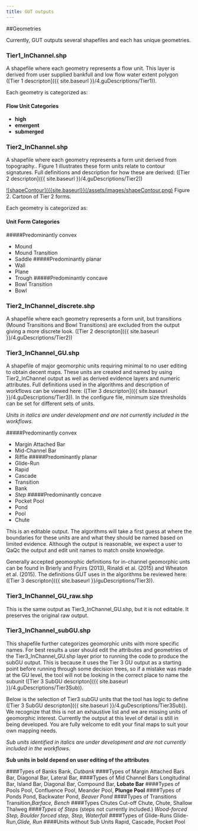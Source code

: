 ```yaml
---
title: GUT outputs
---
```



##Geometries

Currently, GUT outputs several shapefiles and each has unique geometries.

### Tier1_InChannel.shp

A shapefile where each geometry represents a flow unit.  This layer is derived from user supplied bankfull and low flow water extent polygon ([Tier 1  descripton]({{ site.baseurl }}/4.guDescriptions/Tier1)). 

Each geometry is categorized  as:
#### Flow Unit Categories
- **high**
- **emergent**
- **submerged**

### Tier2_InChannel.shp

A shapefile where each geometry represents a form unit derived from topography.. Figure 1 illustrates these form units relate to contour signatures. Full definitions and description for how these are derived: ([Tier 2 descripton]({{ site.baseurl }}/4.guDescriptions/Tier2)) 

[![shapeContour]({{site.baseurl}}(/assets/images/shapeContour.png)](/assets/images/hr/shapeContour.png)
Figure 2. Cartoon of Tier 2 forms.

Each geometry is categorized  as:
#### Unit Form Categories

#####Predominantly convex
- Mound
- Mound Transition
- Saddle
#####Predominantly planar
- Wall
- Plane 
- Trough
#####Predominantly concave
- Bowl Transition
- Bowl

### Tier2_InChannel_discrete.shp
A shapefile where each geometry represents a form unit, but transitions (Mound Transitions and Bowl Transitions) are excluded from the output giving a more discrete look. ([Tier 2 descripton]({{ site.baseurl }}/4.guDescriptions/Tier2)) 

### Tier3_InChannel_GU.shp
A shapefile of major geomorphic units requiring minimal to no user editing to obtain decent maps. These units are created and named by using Tier2_InChannel output as well as derived evidence layers and numeric attributes.  Full definitions used in the algorithms and description of workflows can be viewed here: ([Tier 3  descripton]({{ site.baseurl }}/4.guDescriptions/Tier3)). In the configure file, minimum size thresholds can be set for different sets of units.  

*Units  in italics are under development and are not currently included in the workflows.*

#####Predominantly convex
- Margin Attached Bar
- Mid-Channel Bar
- Riffle
#####Predominantly planar
- Glide-Run
- Rapid 
- Cascade
- Transition
- Bank
- *Step*
#####Predominantly concave
- Pocket Pool
- Pond
- Pool
- Chute

This is an editable output.  The algorithms will take a first guess at where the boundaries for these units are and what they should be named based on limited evidence.  Although the output is reasonable, we expect a user to QaQc the output and edit unit names to match onsite knowledge.  

Generally accepted geomorphic definitions for in-channel geomorphic unts can be found in Brierly and Fryirs (2013), Rinaldi et al. (2015) and Wheaton et al. (2015).  The definitions GUT uses in the algorithms be reviewed here: ([Tier 3  descripton]({{ site.baseurl }}/guDescriptions/Tier3)).  

### Tier3_InChannel_GU_raw.shp
This is the same output as Tier3_InChannel_GU.shp, but it is not editable.  It preserves the original raw output.

### Tier3_InChannel_subGU.shp
This shapefile further categorizes geomorphic units with more specific names. For best results a user should edit the attributes and geometries of the Tier3_InChannel_GU.shp layer prior to running the code to produce the subGU output. This is because it uses the Tier 3 GU output as a starting point before running through some decision trees, so if a mistake was made at the GU level, the tool will not be looking in the correct place to name the subunit ([Tier 3 SubGU descripton]({{ site.baseurl }}/4.guDescriptions/Tier3Sub)).   

Below is  the selection of  Tier3 subGU units that the tool has logic to define  ([Tier 3 SubGU descripton]({{ site.baseurl }}/4.guDescriptions/Tier3Sub)). We recognize that this is not an exhaustive list and we are missing units of geomorphic interest.  Currently the output at this level of detail is still in being developed. You are fully welcome to edit your final maps to suit your own mapping needs. 



*Sub units identified in italics are under development and are not currently included in the workflows.* 

**Sub units in bold depend on user editing of the attributes**

####Types of Banks
Bank, *Cutbank*
####Types of Margin Attached Bars
Bar, Diagonal Bar, Lateral Bar, 
####Types of Mid Channel Bars
Longitudinal Bar, Island Bar, Diagonal Bar, Compound Bar, **Lobate Bar**
####Types of Pools
Pool, Confluence Pool, Meander Pool, **Plunge Pool**
####Types of Ponds
Pond, Backwater Pond, *Beaver Pond*
####Types of Transitions
Transition,*Barface, Bench* 
####Types Chutes
Cut-off Chute, Chute, Shallow Thalweg
####*Types of Steps*  (steps not currently included.)
*Wood-forced Step, Boulder forced step, Step, Waterfall*
####Types of Glide-Runs
Glide-Run,*Glide, Run*
####Units without Sub Units
Rapid, Cascade, Pocket Pool



